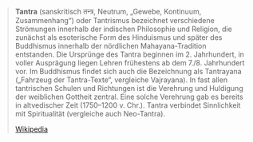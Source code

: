 > **Tantra** (sanskritisch तन्त्र, Neutrum, „Gewebe, Kontinuum, Zusammenhang“) oder Tantrismus bezeichnet verschiedene Strömungen innerhalb der indischen Philosophie und Religion, die zunächst als esoterische Form des Hinduismus und später des Buddhismus innerhalb der nördlichen Mahayana-Tradition entstanden. Die Ursprünge des Tantra beginnen im 2. Jahrhundert, in voller Ausprägung liegen Lehren frühestens ab dem 7./8. Jahrhundert vor. Im Buddhismus findet sich auch die Bezeichnung als Tantrayana („Fahrzeug der Tantra-Texte“, vergleiche Vajrayana). In fast allen tantrischen Schulen und Richtungen ist die Verehrung und Huldigung der weiblichen Gottheit zentral. Eine solche Verehrung gab es bereits in altvedischer Zeit (1750–1200 v. Chr.). Tantra verbindet Sinnlichkeit mit Spiritualität (vergleiche auch Neo-Tantra).
>
> [Wikipedia](https://de.wikipedia.org/wiki/Tantra)